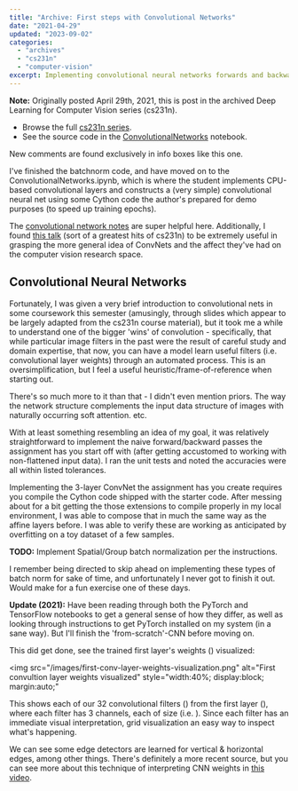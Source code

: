 ```yaml
---
title: "Archive: First steps with Convolutional Networks"
date: "2021-04-29"
updated: "2023-09-02"
categories:
  - "archives"
  - "cs231n"
  - "computer-vision"
excerpt: Implementing convolutional neural networks forwards and backwards passes with Numpy, and convolution weights visualization/interpretation.
---
```


<script>
    import Info from '$lib/components/Info.svelte'
    import Katex from '$lib/components/Katex.svelte'

    const W="W_1 \\in \ℝ^\{F \\times C \\times H \\times W\} = \ℝ^\{32 \\times 3 \\times 32 \\times 32\}"
</script>

<Info>

**Note:** Originally posted April 29th, 2021, this is post <Katex math="7"/> in the archived Deep Learning for Computer Vision series (cs231n). 
* Browse the full [cs231n series](/blog/category/cs231n).
* See the source code in the [ConvolutionalNetworks](https://github.com/pgiardiniere/cs231n/blob/main/assignment2/ConvolutionalNetworks.ipynb) notebook.

New comments are found exclusively in info boxes like this one.

</Info>

I've finished the batchnorm code, and have moved on to the ConvolutionalNetworks.ipynb, which is where the student implements CPU-based convolutional layers and constructs a (very simple) convolutional neural net using some Cython code the author's prepared for demo purposes (to speed up training epochs).

The [convolutional network notes](https://cs231n.github.io/convolutional-networks/) are super helpful here. Additionally, I found [this talk](https://www.youtube.com/watch?v=u6aEYuemt0M) (sort of a greatest hits of cs231n) to be extremely useful in grasping the more general idea of ConvNets and the affect they've had on the computer vision research space.

## Convolutional Neural Networks

Fortunately, I was given a very brief introduction to convolutional nets in some coursework this semester (amusingly, through slides which appear to be largely adapted from the cs231n course material), but it took me a while to understand one of the bigger 'wins' of convolution - specifically, that while particular image filters in the past were the result of careful study and domain expertise, that now, you can have a model learn useful filters (i.e. convolutional layer weights) through an automated process. This is an oversimplification, but I feel a useful heuristic/frame-of-reference when starting out.

<Info>
There's so much more to it than that - I didn't even mention priors. The way the network structure complements the input data structure of images with naturally occurring soft attention. etc.
</Info>

With at least something resembling an idea of my goal, it was relatively straightforward to implement the naive forward/backward passes the assignment has you start off with (after getting accustomed to working with non-flattened input data). I ran the unit tests and noted the accuracies were all within listed tolerances.

Implementing the 3-layer ConvNet the assignment has you create requires you compile the Cython code shipped with the starter code. After messing about for a bit getting the those extensions to compile properly in my local environment, I was able to compose that in much the same way as the affine layers before. I was able to verify these are working as anticipated by overfitting on a toy dataset of a few samples.

**TODO:** Implement Spatial/Group batch normalization per the instructions.

<Info>
I remember being directed to skip ahead on implementing these types of batch norm for sake of time, and unfortunately I never got to finish it out. Would make for a fun exercise one of these days.
</Info>

**Update (2021):** Have been reading through both the PyTorch and TensorFlow notebooks to get a general sense of how they differ, as well as looking through instructions to get PyTorch installed on my system (in a sane way). But I'll finish the 'from-scratch'-CNN before moving on.

<Info>
This did get done, see the trained first layer's weights (<Katex math="W_1" />) visualized:

<img 
  src="/images/first-conv-layer-weights-visualization.png" 
  alt="First convultion layer weights visualized" 
  style="width:40%; display:block; margin:auto;"
>

This shows each of our 32 convolutional filters (<Katex math="F"/>) from the first layer (<Katex math="W_1"/>), where each filter has 3 channels, each of size <Katex math="32 \times 32"/> (i.e. <Katex math={W}/>). Since each filter has an immediate visual interpretation, grid visualization an easy way to inspect what's happening.

We can see some edge detectors are learned for vertical & horizontal edges, among other things. There's definitely a more recent source, but you can see more about this technique of interpreting CNN weights in [this video](https://www.youtube.com/watch?v=AgkfIQ4IGaM).

</Info>
